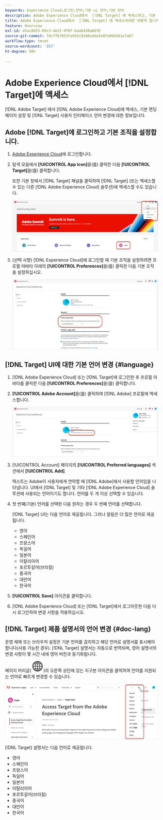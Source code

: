 ```yaml
---
keywords: Experience Cloud;로그인;언어;기본 ui 언어;기본 언어
description: Adobe Experience Cloud에서  [!DNL Target] 에 액세스하고, 기본 조직을 설정하고,  [!DNL Target] UI 및 설명서의 언어를 변경하는 방법에 대해 알아봅니다.
title: Adobe Experience Cloud에서  [!DNL Target] 에 액세스하려면 어떻게 합니까?
feature: Overview
exl-id: a5ac8d33-69c3-4e21-9f0f-baab430a6b76
source-git-commit: 7dc7f6f053fa935c0166edde3e0fe09d161a7a67
workflow-type: tm+mt
source-wordcount: '357'
ht-degree: 50%

---
```


# Adobe Experience Cloud에서 [!DNL Target]에 액세스

[!DNL Adobe Target] 에서 [!DNL Adobe Experience Cloud]에 액세스, 기본 랜딩 페이지 설정 및 [!DNL Target] 사용자 인터페이스 언어 변경에 대한 정보입니다.

## Adobe [!DNL Target]에 로그인하고 기본 조직을 설정합니다.

1. [Adobe Experience Cloud](https://experience.adobe.com/)에 로그인합니다.

1. 탐색 모음에서 **[!UICONTROL App icon]**&#x200B;을(를) 클릭한 다음 **[!UICONTROL Target]**&#x200B;을(를) 클릭합니다.

   또한 기본 창에서 [!DNL Target] 패널을 클릭하여 [!DNL Target] (또는 액세스할 수 있는 다른 [!DNL Adobe Experience Cloud] 솔루션)에 액세스할 수도 있습니다.

   ![애플리케이션 아이콘](/help/main/c-intro/assets/appmenu-new.png)

1. (선택 사항) [!DNL Experience Cloud]에 로그인할 때 기본 조직을 설정하려면 프로필 아바타 아래의 **[!UICONTROL Preferences]**&#x200B;을(를) 클릭한 다음 기본 조직을 설정하십시오.

   ![랜딩 페이지](/help/main/c-intro/assets/pagepref-new.png)

## [!DNL Target] UI에 대한 기본 언어 변경 {#language}

1. [!DNL Adobe Experience Cloud] 또는 [!DNL Target]에 로그인한 후 프로필 아바타를 클릭한 다음 **[!UICONTROL Preferences]**&#x200B;을(를) 클릭합니다.

1. **[!UICONTROL Adobe Account]**&#x200B;을(를) 클릭하여 [!DNL Adobe] 프로필에 액세스합니다.

   ![Adobe 계정](/help/main/c-intro/assets/adobe-account.png)

1. [!UICONTROL Account] 페이지의 **[!UICONTROL Preferred languages]** 섹션에서 **[!UICONTROL Add]**.

   텍스트는 Adobe이 사용자에게 연락할 때 [!DNL Adobe]에서 사용할 언어임을 나타냅니다. UI에서 [!DNL Target] 및 기타 [!DNL Adobe Experience Cloud] 솔루션에 사용되는 언어이기도 합니다. 언어를 두 개 이상 선택할 수 있습니다.

1. 첫 번째(기본) 언어를 선택한 다음 원하는 경우 두 번째 언어를 선택합니다.

   [!DNL Target] UI는 다음 언어로 제공됩니다. 그러나 알림은 더 많은 언어로 제공됩니다.

   * 영어
   * 스페인어
   * 프랑스어
   * 독일어
   * 일본어
   * 이탈리아어
   * 포르투갈어(브라질)
   * 중국어
   * 대만어
   * 한국어

1. **[!UICONTROL Save]** 아이콘을 클릭합니다.

1. [!DNL Adobe Experience Cloud] 또는 [!DNL Target]에서 로그아웃한 다음 다시 로그인하여 변경 사항을 적용하십시오.

## [!DNL Target] 제품 설명서의 언어 변경 {#doc-lang}

운영 체제 또는 브라우저 설정은 기본 언어를 감지하고 해당 언어로 설명서를 표시해야 합니다(사용 가능한 경우). [!DNL Target] 설명서는 자동으로 번역되며, 영어 설명서의 변경 사항이 몇 시간 내에 영어 버전과 동기화됩니다.

페이지 머리글( ![언어 전환기](/help/main/assets/icons/GlobeGrid.svg))의 오른쪽 상단에 있는 지구본 아이콘을 클릭하여 언어를 지원되는 언어로 빠르게 변경할 수 있습니다.

![언어 변경](/help/main/c-intro/assets/mt-original.png)

[!DNL Target] 설명서는 다음 언어로 제공됩니다.

* 영어
* 스페인어
* 프랑스어
* 독일어
* 일본어
* 이탈리아어
* 포르투갈어(브라질)
* 중국어
* 대만어
* 한국어
